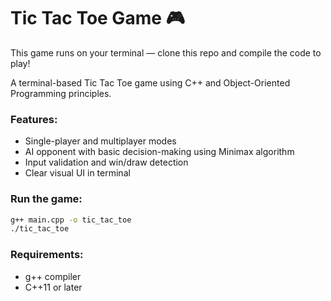 # Tic Tac Toe Game 🎮

This game runs on your terminal — clone this repo and compile the code to play!

A terminal-based Tic Tac Toe game using C++ and Object-Oriented Programming principles.

### Features:
- Single-player and multiplayer modes
- AI opponent with basic decision-making using Minimax algorithm
- Input validation and win/draw detection
- Clear visual UI in terminal

### Run the game:
```bash
g++ main.cpp -o tic_tac_toe
./tic_tac_toe
```

### Requirements:
- g++ compiler
- C++11 or later
